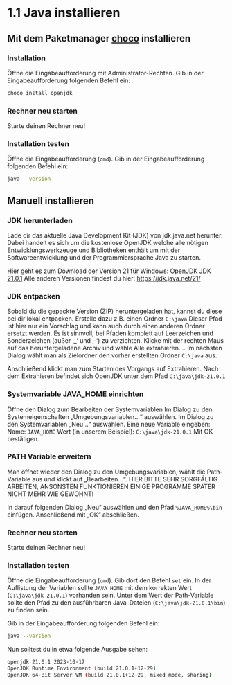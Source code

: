 # 1.1 Java installieren

## Mit dem Paketmanager [choco](https://chocolatey.org) installieren
### Installation
Öffne die Eingabeaufforderung mit Administrator-Rechten.
Gib in der Eingabeaufforderung folgenden Befehl ein:
```bash
choco install openjdk
```

### Rechner neu starten 
Starte deinen Rechner neu!

### Installation testen
Öffne die Eingabeaufforderung (``cmd``).
Gib in der Eingabeaufforderung folgenden Befehl ein:
```bash
java --version
```

## Manuell installieren

### JDK herunterladen
Lade dir das aktuelle Java Development Kit (JDK) von jdk.java.net herunter. Dabei handelt es sich um die kostenlose OpenJDK welche alle nötigen Entwicklungswerkzeuge und Bibliotheken enthält um mit der Softwareentwicklung und der Programmiersprache Java zu starten.

Hier geht es zum Download der Version 21 für Windows: [OpenJDK JDK 21.0.1](https://download.java.net/java/GA/jdk21.0.1/415e3f918a1f4062a0074a2794853d0d/12/GPL/openjdk-21.0.1_windows-x64_bin.zip)
Alle anderen Versionen findest du hier: https://jdk.java.net/21/

### JDK entpacken
Sobald du die gepackte Version (ZIP) heruntergeladen hat, kannst du diese bei dir lokal entpacken.
Erstelle dazu z.B. einen Ordner ``C:\java``
Dieser Pfad ist hier nur ein Vorschlag und kann auch durch einen anderen Ordner ersetzt werden. Es ist sinnvoll, bei Pfaden komplett auf Leerzeichen und Sonderzeichen (außer ‚_‘ und ‚-‘) zu verzichten.
Klicke mit der rechten Maus auf das heruntergeladene Archiv und wähle
Alle extrahieren....
Im nächsten Dialog wählt man als Zielordner den vorher erstellten Ordner ``C:\java`` aus.

Anschließend klickt man zum Starten des Vorgangs auf Extrahieren.
Nach dem Extrahieren befindet sich OpenJDK unter dem Pfad ``C:\java\jdk-21.0.1``

### Systemvariable JAVA_HOME einrichten
Öffne den Dialog zum Bearbeiten der Systemvariablen
Im Dialog zu den Systemeigenschaften „Umgebungsvariablen...“ auswählen.
Im Dialog zu den Systemvariablen „Neu...“ auswählen.
Eine neue Variable eingeben:
    Name: ``JAVA_HOME``
    Wert (in unserem Beispiel): ``C:\java\jdk-21.0.1``
Mit OK bestätigen.

### PATH Variable erweitern
Man öffnet wieder den Dialog zu den Umgebungsvariablen, wählt die Path-Variable aus und klickt auf „Bearbeiten...“.
HIER BITTE SEHR SORGFÄLTIG ARBEITEN, ANSONSTEN FUNKTIONIEREN EINIGE PROGRAMME SPÄTER NICHT MEHR WIE GEWOHNT!

In darauf folgenden Dialog „Neu“ auswählen und den Pfad ``%JAVA_HOME%\bin``
einfügen. Anschließend mit „OK“ abschließen.

### Rechner neu starten 
Starte deinen Rechner neu!

### Installation testen
Öffne die Eingabeaufforderung (``cmd``).
Gib dort den Befehl ``set`` ein. In der Auflistung der Variablen sollte ``JAVA_HOME`` mit dem korrekten Wert (``C:\java\jdk-21.0.1``) vorhanden sein.
Unter dem Wert der Path-Variable sollte den Pfad zu den ausführbaren Java-Dateien (``C:\java\jdk-21.0.1\bin``) zu finden sein.

Gib in der Eingabeaufforderung folgenden Befehl ein:
```bash
java --version
```
Nun solltest du in etwa folgende Ausgabe sehen:
```bash
openjdk 21.0.1 2023-10-17
OpenJDK Runtime Environment (build 21.0.1+12-29)
OpenJDK 64-Bit Server VM (build 21.0.1+12-29, mixed mode, sharing)
```
